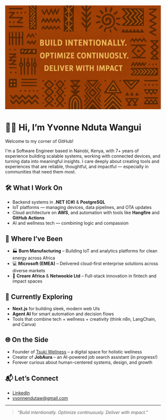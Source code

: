 ![Yvonne Nduta GitHub Banner](./yvonnebanner.png)

# 👋🏾 Hi, I’m Yvonne Nduta Wangui

Welcome to my corner of GitHub!

I'm a Software Engineer based in Nairobi, Kenya, with 7+ years of experience building scalable systems, working with connected devices, and turning data into meaningful insights. I care deeply about creating tools and experiences that are reliable, thoughtful, and impactful — especially in communities that need them most.

## 🛠 What I Work On

- Backend systems in **.NET (C#)** & **PostgreSQL**
- IoT platforms — managing devices, data pipelines, and OTA updates
- Cloud architecture on **AWS**, and automation with tools like **Hangfire** and **GitHub Actions**
- AI and wellness tech — combining logic and compassion

## 💼 Where I’ve Been

- 🏭 **Burn Manufacturing** – Building IoT and analytics platforms for clean energy across Africa  
- 💻 **Microsoft (EMEA)** – Delivered cloud-first enterprise solutions across diverse markets  
- 🌱 **Creare Africa** & **Netwookie Ltd** – Full-stack innovation in fintech and impact spaces

## 🚀 Currently Exploring

- **Next.js** for building sleek, modern web UIs  
- **Agent AI** for smart automation and decision flows  
- Tools that combine tech + wellness + creativity (think n8n, LangChain, and Canva)

## 🌐 On the Side

- Founder of [Tsuki Wellness](https://tsukiwellness.com) – a digital space for holistic wellness  
- Creator of **JobAura** – an AI-powered job search assistant (in progress!)  
- Forever curious about human-centered systems, design, and growth

## 📬 Let’s Connect

- [LinkedIn](https://linkedin.com/in/yvonnenduta)  
- yvonnendutaw@gmail.com  

---

> _“Build intentionally. Optimize continuously. Deliver with impact.”_
